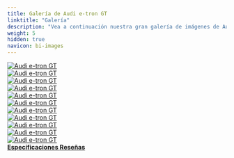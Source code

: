 ```yaml
---
title: Galería de Audi e-tron GT
linktitle: "Galería"
description: "Vea a continuación nuestra gran galería de imágenes de Audi e-tron GT. Haga clic en las imágenes para versiones en alta resolución."
weight: 5
hidden: true
navicon: bi-images
---
```

<!-- markdownlint-disable MD033 -->
<div class="row" id ="my-gallery">
	<div class="pswp-grid-item col-6 col-md-4">
		<a href="https://media.evkx.net/multimedia/models/audi/e-tron_gt/e-tron_gt/exterior_1.jpg"
data-pswp-src="https://media.evkx.net/multimedia/models/audi/e-tron_gt/e-tron_gt/exterior_1.jpg"
data-pswp-width="3000"
data-pswp-height="1999" 
target="_blank">
			<img src="https://media.evkx.net/multimedia/models/audi/e-tron_gt/e-tron_gt/exterior_1_xst.jpg" alt="Audi e-tron GT" class="img-fluid " />
		</a>
	</div>
	<div class="pswp-grid-item col-6 col-md-4">
		<a href="https://media.evkx.net/multimedia/models/audi/e-tron_gt/e-tron_gt/exterior_2.jpg"
data-pswp-src="https://media.evkx.net/multimedia/models/audi/e-tron_gt/e-tron_gt/exterior_2.jpg"
data-pswp-width="3000"
data-pswp-height="1999" 
target="_blank">
			<img src="https://media.evkx.net/multimedia/models/audi/e-tron_gt/e-tron_gt/exterior_2_xst.jpg" alt="Audi e-tron GT" class="img-fluid " />
		</a>
	</div>
	<div class="pswp-grid-item col-6 col-md-4">
		<a href="https://media.evkx.net/multimedia/models/audi/e-tron_gt/e-tron_gt/footgarage_1.jpg"
data-pswp-src="https://media.evkx.net/multimedia/models/audi/e-tron_gt/e-tron_gt/footgarage_1.jpg"
data-pswp-width="3000"
data-pswp-height="1363" 
target="_blank">
			<img src="https://media.evkx.net/multimedia/models/audi/e-tron_gt/e-tron_gt/footgarage_1_xst.jpg" alt="Audi e-tron GT" class="img-fluid " />
		</a>
	</div>
	<div class="pswp-grid-item col-6 col-md-4">
		<a href="https://media.evkx.net/multimedia/models/audi/e-tron_gt/e-tron_gt/frontseats_1.jpg"
data-pswp-src="https://media.evkx.net/multimedia/models/audi/e-tron_gt/e-tron_gt/frontseats_1.jpg"
data-pswp-width="3000"
data-pswp-height="2249" 
target="_blank">
			<img src="https://media.evkx.net/multimedia/models/audi/e-tron_gt/e-tron_gt/frontseats_1_xst.jpg" alt="Audi e-tron GT" class="img-fluid " />
		</a>
	</div>
	<div class="pswp-grid-item col-6 col-md-4">
		<a href="https://media.evkx.net/multimedia/models/audi/e-tron_gt/e-tron_gt/headlights_1.jpg"
data-pswp-src="https://media.evkx.net/multimedia/models/audi/e-tron_gt/e-tron_gt/headlights_1.jpg"
data-pswp-width="3000"
data-pswp-height="1999" 
target="_blank">
			<img src="https://media.evkx.net/multimedia/models/audi/e-tron_gt/e-tron_gt/headlights_1_xst.jpg" alt="Audi e-tron GT" class="img-fluid " />
		</a>
	</div>
	<div class="pswp-grid-item col-6 col-md-4">
		<a href="https://media.evkx.net/multimedia/models/audi/e-tron_gt/e-tron_gt/interior_1.jpg"
data-pswp-src="https://media.evkx.net/multimedia/models/audi/e-tron_gt/e-tron_gt/interior_1.jpg"
data-pswp-width="3000"
data-pswp-height="1961" 
target="_blank">
			<img src="https://media.evkx.net/multimedia/models/audi/e-tron_gt/e-tron_gt/interior_1_xst.jpg" alt="Audi e-tron GT" class="img-fluid " />
		</a>
	</div>
	<div class="pswp-grid-item col-6 col-md-4">
		<a href="https://media.evkx.net/multimedia/models/audi/e-tron_gt/e-tron_gt/main_1.jpg"
data-pswp-src="https://media.evkx.net/multimedia/models/audi/e-tron_gt/e-tron_gt/main_1.jpg"
data-pswp-width="3000"
data-pswp-height="2001" 
target="_blank">
			<img src="https://media.evkx.net/multimedia/models/audi/e-tron_gt/e-tron_gt/main_1_xst.jpg" alt="Audi e-tron GT" class="img-fluid " />
		</a>
	</div>
	<div class="pswp-grid-item col-6 col-md-4">
		<a href="https://media.evkx.net/multimedia/models/audi/e-tron_gt/e-tron_gt/screens_1.jpg"
data-pswp-src="https://media.evkx.net/multimedia/models/audi/e-tron_gt/e-tron_gt/screens_1.jpg"
data-pswp-width="3000"
data-pswp-height="2002" 
target="_blank">
			<img src="https://media.evkx.net/multimedia/models/audi/e-tron_gt/e-tron_gt/screens_1_xst.jpg" alt="Audi e-tron GT" class="img-fluid " />
		</a>
	</div>
	<div class="pswp-grid-item col-6 col-md-4">
		<a href="https://media.evkx.net/multimedia/models/audi/e-tron_gt/e-tron_gt/secondrowseats_1.jpg"
data-pswp-src="https://media.evkx.net/multimedia/models/audi/e-tron_gt/e-tron_gt/secondrowseats_1.jpg"
data-pswp-width="3000"
data-pswp-height="2249" 
target="_blank">
			<img src="https://media.evkx.net/multimedia/models/audi/e-tron_gt/e-tron_gt/secondrowseats_1_xst.jpg" alt="Audi e-tron GT" class="img-fluid " />
		</a>
	</div>
	<div class="pswp-grid-item col-6 col-md-4">
		<a href="https://media.evkx.net/multimedia/models/audi/e-tron_gt/e-tron_gt/trunk_1.jpg"
data-pswp-src="https://media.evkx.net/multimedia/models/audi/e-tron_gt/e-tron_gt/trunk_1.jpg"
data-pswp-width="3000"
data-pswp-height="2249" 
target="_blank">
			<img src="https://media.evkx.net/multimedia/models/audi/e-tron_gt/e-tron_gt/trunk_1_xst.jpg" alt="Audi e-tron GT" class="img-fluid " />
		</a>
	</div>
	<div class="pswp-grid-item col-6 col-md-4">
		<a href="https://media.evkx.net/multimedia/models/audi/e-tron_gt/e-tron_gt/wheels_1.jpg"
data-pswp-src="https://media.evkx.net/multimedia/models/audi/e-tron_gt/e-tron_gt/wheels_1.jpg"
data-pswp-width="3000"
data-pswp-height="2251" 
target="_blank">
			<img src="https://media.evkx.net/multimedia/models/audi/e-tron_gt/e-tron_gt/wheels_1_xst.jpg" alt="Audi e-tron GT" class="img-fluid " />
		</a>
	</div>
</div>
<script type="module">
  import PhotoSwipeLightbox from '/js/photoswipe-lightbox.esm.js';
    const lightbox = new PhotoSwipeLightbox({
       gallery: '#my-gallery',
        children: 'a',
        pswpModule: () => import('/js/photoswipe.esm.js')
    });
lightbox.init();
</script>
<div class="mt-3 mb-3">
<a href="../specifications/" class="text-decoration-none text-black">
<strong><i class="bi-arrow-left"></i> Especificaciones </strong>
</a>
<a href="../reviews/" class="text-decoration-none text-black float-end">
<strong>Reseñas <i class="bi-arrow-right"></i></strong>
</a>
</div>
